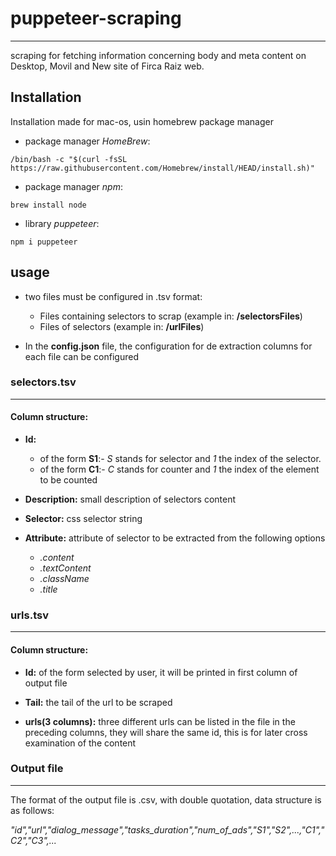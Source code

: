 # puppeteer-scraping
---
scraping for fetching information concerning body and meta content on Desktop, Movil and New site of Firca Raiz web.

## Installation
Installation made for mac-os, usin homebrew package manager

- package manager *HomeBrew*:
```
/bin/bash -c "$(curl -fsSL https://raw.githubusercontent.com/Homebrew/install/HEAD/install.sh)"
```
- package manager *npm*:
```
brew install node
```
- library *puppeteer*:
```
npm i puppeteer
```

## usage

- two files must be configured in .tsv format:

    - Files containing selectors to scrap (example in: **/selectorsFiles**)
    - Files of selectors (example in: **/urlFiles**)

- In the **config.json** file, the configuration for de extraction columns for each file can be configured

###  **selectors.tsv**
---
#### Column structure:
- **Id:**
	- of the form **S1**:- *S* stands for selector and *1* the index of the selector.
	- of the form **C1**:- *C* stands for counter and *1* the index of the element to be counted
	
- **Description:** small description of selectors content
- **Selector:** css selector string
- **Attribute:** attribute of selector to be extracted from the following options
	- *.content*
	- *.textContent*
	- *.className*
	- *.title*

### **urls.tsv**
---
#### Column structure:
- **Id:** of the form selected by user, it will be printed in first column of output file

- **Tail:** the tail of the url to be scraped

- **urls(3 columns):** three different urls can be listed in the file in the preceding columns, they will share the same id, this is for later cross examination of the content

### **Output file**
---

The format of the output file is .csv, with double quotation, data structure is as follows:

*"id","url","dialog_message","tasks_duration","num_of_ads","S1","S2",...,"C1","C2","C3",...*